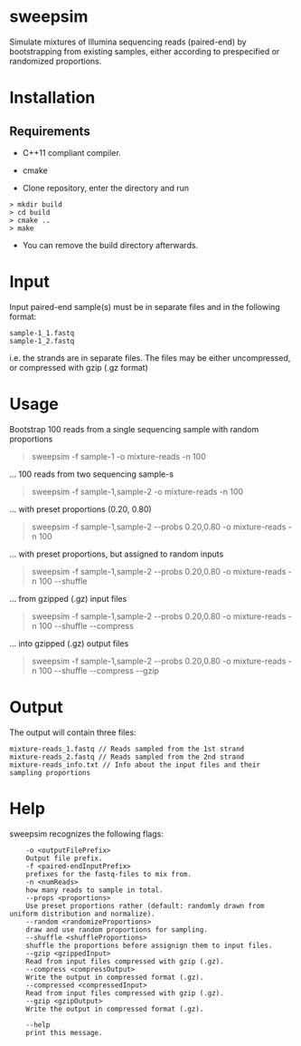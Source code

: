 # sweepsim
Simulate mixtures of Illumina sequencing reads (paired-end) by
bootstrapping from existing samples, either according to prespecified
or randomized proportions.

# Installation
## Requirements
- C++11 compliant compiler.
- cmake

- Clone repository, enter the directory and run
```
> mkdir build
> cd build
> cmake ..
> make
```
- You can remove the build directory afterwards.

# Input
Input paired-end sample(s) must be in separate files and in the
following format:
```
sample-1_1.fastq
sample-1_2.fastq
```
i.e. the strands are in separate files. The files may be either
uncompressed, or compressed with gzip (.gz format)

# Usage
Bootstrap 100 reads from a single sequencing sample with random proportions
> sweepsim -f sample-1 -o mixture-reads -n 100

... 100 reads from two sequencing sample-s
> sweepsim -f sample-1,sample-2 -o mixture-reads -n 100

... with preset proportions (0.20, 0.80)
> sweepsim -f sample-1,sample-2 --probs 0.20,0.80 -o mixture-reads -n 100

... with preset proportions, but assigned to random inputs
> sweepsim -f sample-1,sample-2 --probs 0.20,0.80 -o mixture-reads -n 100 --shuffle

... from gzipped (.gz) input files
> sweepsim -f sample-1,sample-2 --probs 0.20,0.80 -o mixture-reads -n 100 --shuffle --compress

... into gzipped (.gz) output files
> sweepsim -f sample-1,sample-2 --probs 0.20,0.80 -o mixture-reads -n 100 --shuffle --compress --gzip

# Output
The output will contain three files:
```
mixture-reads_1.fastq // Reads sampled from the 1st strand
mixture-reads_2.fastq // Reads sampled from the 2nd strand
mixture-reads_info.txt // Info about the input files and their sampling proportions
```

# Help
sweepsim recognizes the following flags:

```
	-o <outputFilePrefix>
	Output file prefix.
	-f <paired-endInputPrefix>
	prefixes for the fastq-files to mix from.
	-n <numReads>
	how many reads to sample in total.
	--props <proportions>
	Use preset proportions rather (default: randomly drawn from uniform distribution and normalize).
	--random <randomizeProportions>
	draw and use random proportions for sampling.
	--shuffle <shuffleProportions>
	shuffle the proportions before assignign them to input files.
    --gzip <gzippedInput>
	Read from input files compressed with gzip (.gz).
	--compress <compressOutput>
	Write the output in compressed format (.gz).
	--compressed <compressedInput>
	Read from input files compressed with gzip (.gz).
	--gzip <gzipOutput>
	Write the output in compressed format (.gz).
	
	--help
	print this message.
```
